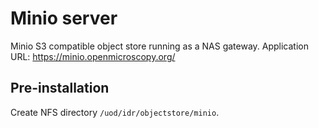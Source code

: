 # Minio server

Minio S3 compatible object store running as a NAS gateway.
Application URL: https://minio.openmicroscopy.org/


## Pre-installation

Create NFS directory `/uod/idr/objectstore/minio`.
